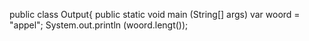 public class Output{
public static void main (String[] args) 
var woord = "appel";
System.out.println (woord.lengt());
